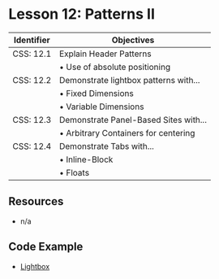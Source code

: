 # Lesson 12: Patterns II

Identifier   | Objectives
-------------|------------
CSS: 12.1    | Explain Header Patterns
             | &bull; Use of absolute positioning
CSS: 12.2    | Demonstrate lightbox patterns with...
             | &bull; Fixed Dimensions
             | &bull; Variable Dimensions
CSS: 12.3    | Demonstrate Panel-Based Sites with...
             | &bull; Arbitrary Containers for centering
CSS: 12.4    | Demonstrate Tabs with...
             | &bull; Inline-Block
             | &bull; Floats

## Resources
- n/a

## Code Example

- [Lightbox](lightbox)